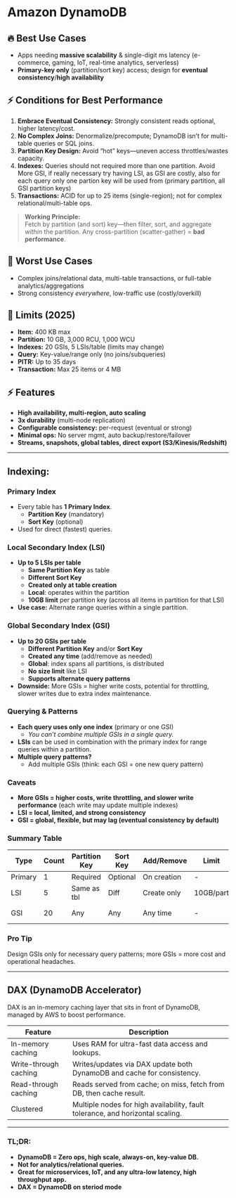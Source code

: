 # Amazon DynamoDB

## 🔥 Best Use Cases

- Apps needing **massive scalability** & single-digit ms latency (e-commerce, gaming, IoT, real-time analytics, serverless)
- **Primary-key only** (partition/sort key) access; design for **eventual consistency**/**high availability**

## ⚡ Conditions for Best Performance

1. **Embrace Eventual Consistency:** Strongly consistent reads optional, higher latency/cost.
2. **No Complex Joins:** Denormalize/precompute; DynamoDB isn’t for multi-table queries or SQL joins.
3. **Partition Key Design:** Avoid “hot” keys—uneven access throttles/wastes capacity.
4. **Indexes:** Queries should not required more than one partition. Avoid More GSI, if really necessary try having LSI, as GSI are costly, also for each query only one partion key will be used from (primary partition, all GSI partition keys)
5. **Transactions:** ACID for up to 25 items (single-region); not for complex relational/multi-table ops.

> **Working Principle:**\
> Fetch by partition (and sort) key—then filter, sort, and aggregate *within* the partition. Any cross-partition (scatter-gather) = **bad performance**.

## 🚫 Worst Use Cases

- Complex joins/relational data, multi-table transactions, or full-table analytics/aggregations
- Strong consistency *everywhere*, low-traffic use (costly/overkill)

## 🛑 Limits (2025)

- **Item:** 400 KB max
- **Partition:** 10 GB, 3,000 RCU, 1,000 WCU
- **Indexes:** 20 GSIs, 5 LSIs/table (limits may change)
- **Query:** Key-value/range only (no joins/subqueries)
- **PITR:** Up to 35 days
- **Transaction:** Max 25 items or 4 MB

## ⚡ Features

- **High availability, multi-region, auto scaling**
- **3x durability** (multi-node replication)
- **Configurable consistency:** per-request (eventual or strong)
- **Minimal ops:** No server mgmt, auto backup/restore/failover
- **Streams, snapshots, global tables, direct export (S3/Kinesis/Redshift)**

---

## Indexing:

### Primary Index
- Every table has **1 Primary Index**.
    - **Partition Key** (mandatory)
    - **Sort Key** (optional)
- Used for direct (fastest) queries.


### Local Secondary Index (LSI)
- **Up to 5 LSIs per table**
    - **Same Partition Key** as table
    - **Different Sort Key**
    - **Created only at table creation**
    - **Local**: operates within the partition
    - **10GB limit** per partition key (across all items in partition for that LSI)
- **Use case:** Alternate range queries within a single partition.


### Global Secondary Index (GSI)
- **Up to 20 GSIs per table**
    - **Different Partition Key** and/or **Sort Key**
    - **Created any time** (add/remove as needed)
    - **Global**: index spans all partitions, is distributed
    - **No size limit** like LSI
    - **Supports alternate query patterns**
- **Downside:** More GSIs = higher write costs, potential for throttling, slower writes due to extra index maintenance.


### Querying & Patterns
- **Each query uses only one index** (primary or one GSI)  
    - *You can’t combine multiple GSIs in a single query.*
- **LSIs** can be used in combination with the primary index for range queries within a partition.
- **Multiple query patterns?**  
    - Add multiple GSIs (think: each GSI = one new query pattern)


### Caveats
- **More GSIs = higher costs, write throttling, and slower write performance** (each write may update multiple indexes)
- **LSI = local, limited, and strong consistency**
- **GSI = global, flexible, but may lag (eventual consistency by default)**


### Summary Table

| Type   | Count | Partition Key | Sort Key | Add/Remove | Limit     | Scope   | Use Case                |
|--------|-------|--------------|----------|------------|-----------|---------|-------------------------|
| Primary| 1     | Required     | Optional | On creation| -         | Global  | Direct access           |
| LSI    | 5    | Same as tbl  | Diff     | Create only| 10GB/part | Local   | Range queries/partition |
| GSI    | 20    | Any          | Any      | Any time   | -         | Global  | Alt. query patterns     |

### Pro Tip

Design GSIs only for necessary query patterns; more GSIs = more cost and operational headaches.

---

## DAX (DynamoDB Accelerator)
DAX is an in-memory caching layer that sits in front of DynamoDB, managed by AWS to boost performance.

| Feature                | Description                                                                    |
|------------------------|--------------------------------------------------------------------------------|
| In-memory caching      | Uses RAM for ultra-fast data access and lookups.                               |
| Write-through caching  | Writes/updates via DAX update both DynamoDB and cache for consistency.         |
| Read-through caching   | Reads served from cache; on miss, fetch from DB, then cache result.            |
| Clustered              | Multiple nodes for high availability, fault tolerance, and horizontal scaling. |

---
### TL;DR:

- **DynamoDB = Zero ops, high scale, always-on, key-value DB.**
- **Not for analytics/relational queries.**
- **Great for microservices, IoT, and any ultra-low latency, high throughput app.**
- **DAX = DynamoDB on steriod mode**


